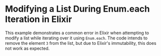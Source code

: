 # Modifying a List During Enum.each Iteration in Elixir

This example demonstrates a common error in Elixir when attempting to modify a list while iterating over it using `Enum.each`.  The code intends to remove the element `3` from the list, but due to Elixir's immutability, this does not work as expected.